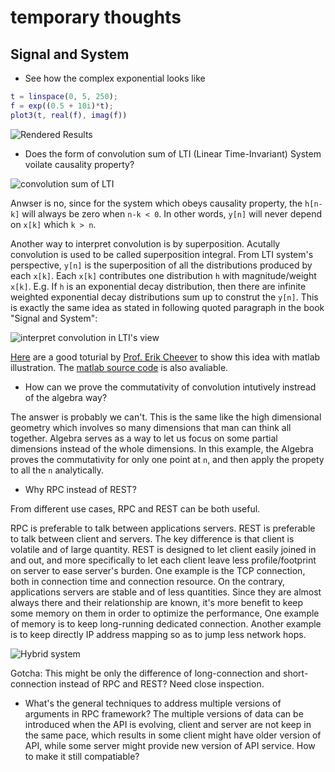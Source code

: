 # temporary thoughts

## Signal and System

* See how the complex exponential looks like

```Matlab
t = linspace(0, 5, 250);
f = exp((0.5 + 10i)*t);
plot3(t, real(f), imag(f))
```
![Rendered Results](https://image.ibb.co/jhxEy0/octave-online-line-4.png)

* Does the form of convolution sum of LTI (Linear Time-Invariant) System voilate causality property?

![convolution sum of LTI](https://image.ibb.co/kSAyrL/Snip20181021-2.png)

Anwser is no, since for the system which obeys causality property, the `h[n-k]` will always be zero when `n-k < 0`. In other words, `y[n]` will never depend on `x[k]` which `k > n`.

Another way to interpret convolution is by superposition. Acutally convolution is used to be called superposition integral. From LTI system's perspective, `y[n]` is the superposition of all the distributions produced by each `x[k]`. Each `x[k]` contributes one distribution `h` with magnitude/weight `x[k]`. E.g. If `h` is an exponential decay distribution, then there are infinite weighted exponential decay distributions sum up to construt the `y[n]`. This is exactly the same idea as stated in following quoted paragraph in the book "Signal and System":

![interpret convolution in LTI's view](https://image.ibb.co/m2Jh1L/Snip20181021-3.png)

[Here](http://lpsa.swarthmore.edu/Convolution/Convolution.html) are a good toturial by [Prof. Erik Cheever](http://www.swarthmore.edu/NatSci/echeeve1/) to show this idea with matlab illustration. The [matlab source code](http://lpsa.swarthmore.edu/Convolution/Convolution.m) is also avaliable.

* How can we prove the commutativity of convolution intutively instread of the algebra way?

The answer is probably we can't. This is the same like the high dimensional geometry which involves so many dimensions that man can think all together. Algebra serves as a way to let us focus on some partial dimensions instead of the whole dimensions. In this example, the Algebra proves the commutativity for only one point at `n`, and then apply the propety to all the `n` analytically.

* Why RPC instead of REST?

From different use cases, RPC and REST can be both useful.

RPC is preferable to talk between applications servers. REST is preferable to talk between client and servers. The key difference is that client is volatile and of large quantity. REST is designed to let client easily joined in and out, and more specifically to let each client leave less profile/footprint on server to ease server's burden. One example is the TCP connection, both in connection time and connection resource. On the contrary, applications servers are stable and of less quantities. Since they are almost always there and their relationship are known, it's more benefit to keep some memory on them in order to optimize the performance, One example of memory is to keep long-running dedicated connection. Another example is to keep directly IP address mapping so as to jump less network hops.

![Hybrid system](https://cdn-images-1.medium.com/max/800/1*cwe0ECdhqd-87wa8RozIJw.png)

Gotcha: This might be only the difference of long-connection and short-connection instead of RPC and REST? Need close inspection.

* What's the general techniques to address multiple versions of arguments in RPC framework? The multiple versions of data can be introduced when the API is evolving, client and server are not keep in the same pace, which results in some client might have older version of API, while some server might provide new version of API service. How to make it still compatiable?
